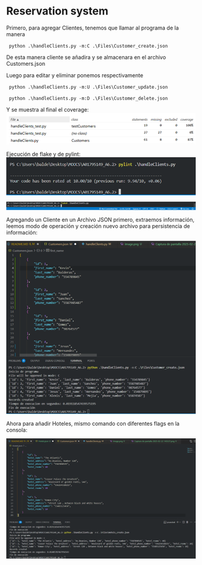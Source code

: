 # Reservation system

Primero, para agregar Clientes, tenemos que llamar al programa de la manera 
```
 python .\handleClients.py -m:C .\Files\Customer_create.json
```
De esta manera cliente se añadira y se almacenara en el archivo Customers.json

Luego para editar y eliminar ponemos respectivamente


```
 python .\handleClients.py -m:U .\Files\Customer_update.json
```

```
 python .\handleClients.py -m:D .\Files\Customer_delete.json
```

Y se muestra al final el coverage:
![Imagen coverga](./imgs/Captura%20de%20pantalla%202025-02-22%20144426.png)

Ejecución de flake y de pylint:
![Imagen coverga](./imgs/image.png)

![Imagen coverga](./imgs/Captura%20de%20pantalla%202025-02-22%20145537.png)

Agregando un Cliente en un Archivo JSON primero, extraemos información, leemos modo de operación y creación nuevo archivo para persistencia de información:

![Imagen coverga](./imgs/Captura%20de%20pantalla%202025-02-22%20145739.png)


Ahora para añadir Hoteles, mismo comando con diferentes flags en la consola:

![Imagen coverga](./imgs/Captura%20de%20pantalla%202025-02-22%20145914.png)


